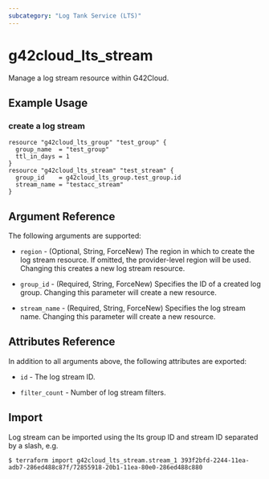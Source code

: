```yaml
---
subcategory: "Log Tank Service (LTS)"
---
```


# g42cloud_lts_stream

Manage a log stream resource within G42Cloud.

## Example Usage

### create a log stream

```hcl
resource "g42cloud_lts_group" "test_group" {
  group_name  = "test_group"
  ttl_in_days = 1
}
resource "g42cloud_lts_stream" "test_stream" {
  group_id    = g42cloud_lts_group.test_group.id
  stream_name = "testacc_stream"
}
```

## Argument Reference

The following arguments are supported:

* `region` - (Optional, String, ForceNew) The region in which to create the log stream resource. If omitted, the
  provider-level region will be used. Changing this creates a new log stream resource.

* `group_id` - (Required, String, ForceNew) Specifies the ID of a created log group. Changing this parameter will create
  a new resource.

* `stream_name` - (Required, String, ForceNew) Specifies the log stream name. Changing this parameter will create a new
  resource.

## Attributes Reference

In addition to all arguments above, the following attributes are exported:

* `id` - The log stream ID.

* `filter_count` - Number of log stream filters.

## Import

Log stream can be imported using the lts group ID and stream ID separated by a slash, e.g.

```
$ terraform import g42cloud_lts_stream.stream_1 393f2bfd-2244-11ea-adb7-286ed488c87f/72855918-20b1-11ea-80e0-286ed488c880
```
